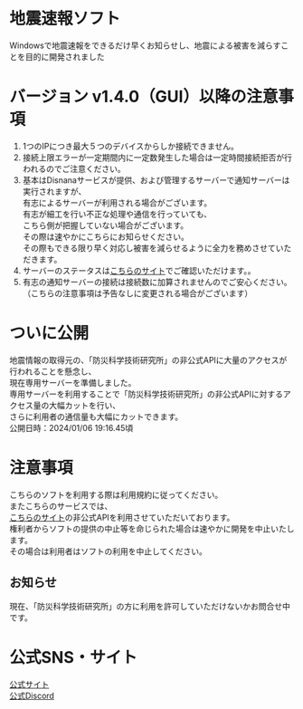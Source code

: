 # 地震速報ソフト
Windowsで地震速報をできるだけ早くお知らせし、地震による被害を減らすことを目的に開発されました

# バージョン v1.4.0（GUI）以降の注意事項
1. 1つのIPにつき最大５つのデバイスからしか接続できません。
2. 接続上限エラーが一定期間内に一定数発生した場合は一定時間接続拒否が行われるのでご注意ください。
3. 基本はDisnanaサービスが提供、および管理するサーバーで通知サーバーは実行されますが、<br>有志によるサーバーが利用される場合がございます。<br>有志が細工を行い不正な処理や通信を行っていても、<br>こちら側が把握していない場合がございます。<br>その際は速やかにこちらにお知らせください。<br>その際もできる限り早く対応し被害を減らせるように全力を務めさせていただきます。
4. サーバーのステータスは[こちらのサイト](https://disnana1.statuspage.io/)でご確認いただけます。。
5. 有志の通知サーバーの接続は接続数に加算されませんのでご安心ください。<br>
（こちらの注意事項は予告なしに変更される場合がございます）

# ついに公開
地震情報の取得元の、「防災科学技術研究所」の非公式APIに大量のアクセスが行われることを懸念し、<br>
現在専用サーバーを準備しました。<br>
専用サーバーを利用することで「防災科学技術研究所」の非公式APIに対するアクセス量の大幅カットを行い、<br>
さらに利用者の通信量も大幅にカットできます。<br>
公開日時：2024/01/06 19:16.45頃

# 注意事項
こちらのソフトを利用する際は利用規約に従ってください。<br>
またこちらのサービスでは、<br>
[こちらのサイト](https://www.kyoshin.bosai.go.jp/kyoshin/)の非公式APIを利用させていただいております。<br>
権利者からソフトの提供の中止等を命じられた場合は速やかに開発を中止いたします。<br>
その場合は利用者はソフトの利用を中止してください。<br>

## お知らせ
現在、「防災科学技術研究所」の方に利用を許可していただけないかお問合せ中です。<br>

# 公式SNS・サイト
[公式サイト](https://disnana.com/home-2nd)<br>
[公式Discord](https://discord.gg/CCMaPrNNAK)

